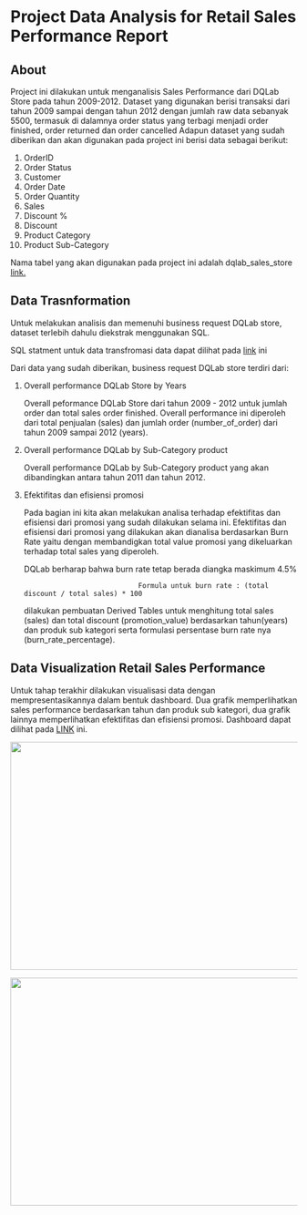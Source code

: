 # Project Data Analysis for Retail Sales Performance Report
## About

Project ini dilakukan untuk menganalisis Sales Performance dari DQLab Store pada tahun 2009-2012. Dataset yang digunakan berisi transaksi dari tahun 2009 sampai dengan tahun 2012 dengan jumlah raw data sebanyak 5500, termasuk di dalamnya order status yang terbagi menjadi order finished, order returned dan order cancelled
Adapun dataset yang sudah diberikan dan akan digunakan pada project ini berisi data sebagai berikut:
1.	OrderID
2.	Order Status
3.	Customer
4.	Order Date
5.	Order Quantity
6.	Sales
7.	Discount %
8.	Discount
9.	Product Category
10.	Product Sub-Category

Nama tabel yang akan digunakan pada project ini adalah dqlab_sales_store <a href="https://github.com/glalitaf/Project-Data-Analysis-for-Retail-Sales-Performance-Report/blob/main/Data/Dataset/dqlab_sales_store.xlsx">link.</a>

## Data Trasnformation
Untuk melakukan analisis dan memenuhi business request DQLab store, dataset terlebih dahulu diekstrak menggunakan SQL. 

SQL statment untuk data  transfromasi data dapat dilihat pada <a href="https://github.com/glalitaf/Project-Data-Analysis-for-Retail-Sales-Performance-Report/blob/main/Data%20Analysis%20using%20SQL">link</a> ini

Dari data yang sudah diberikan, business request DQLab store terdiri dari:

1. Overall performance DQLab Store by Years

    Overall peformance DQLab Store dari tahun 2009 - 2012 untuk jumlah order dan total sales order finished. Overall performance ini diperoleh dari total penjualan (sales) dan jumlah order (number_of_order) dari tahun 2009 sampai 2012 (years). 
 
2. Overall performance DQLab by Sub-Category product

    Overall performance DQLab by Sub-Category product yang akan dibandingkan antara tahun 2011 dan tahun 2012.
    
3. Efektifitas dan efisiensi promosi

    Pada bagian ini kita akan melakukan analisa terhadap efektifitas dan efisiensi dari promosi yang sudah dilakukan selama ini. Efektifitas dan efisiensi dari promosi yang dilakukan akan dianalisa berdasarkan Burn Rate yaitu dengan membandigkan total value promosi yang dikeluarkan terhadap total sales yang diperoleh.

    DQLab berharap bahwa burn rate tetap berada diangka maskimum 4.5%
   
                                   Formula untuk burn rate : (total discount / total sales) * 100
    dilakukan pembuatan Derived Tables untuk menghitung total sales (sales) dan total discount (promotion_value) berdasarkan tahun(years) dan produk sub kategori serta formulasi persentase burn rate nya (burn_rate_percentage).
    

## Data Visualization Retail Sales Performance 
Untuk tahap terakhir dilakukan visualisasi data dengan mempresentasikannya dalam bentuk dashboard.  Dua grafik memperlihatkan sales performance berdasarkan tahun dan produk sub kategori, dua grafik lainnya memperlihatkan efektifitas dan efisiensi promosi.  Dashboard dapat dilihat pada 
<a href="https://public.tableau.com/profile/griya.lalita.f#!/vizhome/SalesPerformanceDashboard_16171963851880/Dashboard1?publish=yes">LINK</a> ini.

<p align="center">
  <img src="https://user-images.githubusercontent.com/80236012/113165038-da816080-926b-11eb-8a5c-aa33d0f7b6c9.png"width="600" height="400">
</p>

<p align="center">
  <img src="https://user-images.githubusercontent.com/80236012/113165038-da816080-926b-11eb-8a5c-aa33d0f7b6c9.png](https://github.com/glalitaf/Project-Data-Analysis-for-Retail-Sales-Performance-Report/assets/80236012/7f4700ad-2125-4636-9665-1840a0d9dd11.png"width="600" height="400">
</p>


     
